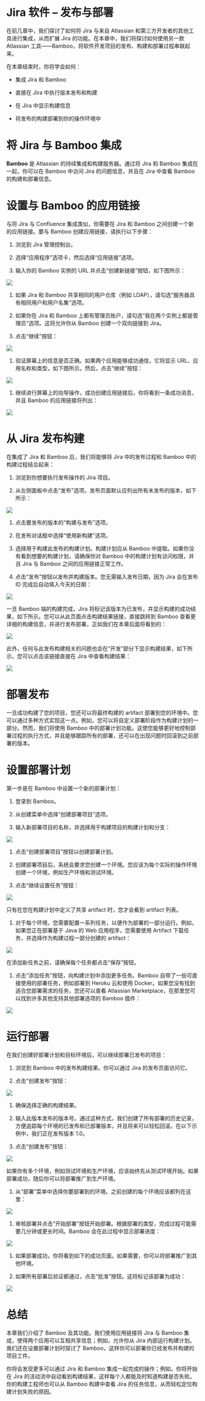 # Jira 软件 – 发布与部署

在前几章中，我们探讨了如何将 Jira 与来自 Atlassian 和第三方开发者的其他工具进行集成，从而扩展 Jira 的功能。在本章中，我们将探讨如何使用另一款 Atlassian 工具——Bamboo，将软件开发项目的发布、构建和部署过程串联起来。

在本章结束时，你将学会如何：

+   集成 Jira 和 Bamboo

+   直接在 Jira 中执行版本发布和构建

+   在 Jira 中显示构建信息

+   将发布的构建部署到你的操作环境中

# 将 Jira 与 Bamboo 集成

**Bamboo** 是 Atlassian 的持续集成和构建服务器。通过将 Jira 和 Bamboo 集成在一起，你可以在 Bamboo 中访问 Jira 的问题信息，并且在 Jira 中查看 Bamboo 的构建和部署信息。

# 设置与 Bamboo 的应用链接

与将 Jira 与 Confluence 集成类似，你需要在 Jira 和 Bamboo 之间创建一个新的应用链接。要与 Bamboo 创建应用链接，请执行以下步骤：

1.  浏览到 Jira 管理控制台。

1.  选择“应用程序”选项卡，然后选择“应用链接”选项。

1.  输入你的 Bamboo 实例的 URL 并点击“创建新链接”按钮，如下图所示：

![](img/00133.jpeg)

1.  如果 Jira 和 Bamboo 共享相同的用户仓库（例如 LDAP），请勾选“服务器具有相同用户和用户名集”选项。

1.  如果你在 Jira 和 Bamboo 上都有管理员账户，请勾选“我在两个实例上都是管理员”选项。这将允许你从 Bamboo 创建一个双向链接到 Jira。

1.  点击“继续”按钮：

![](img/00134.jpeg)

1.  验证屏幕上的信息是否正确。如果两个应用能够成功通信，它将显示 URL、应用名称和类型，如下图所示。然后，点击“继续”按钮：

![](img/00135.jpeg)

1.  继续进行屏幕上的向导操作，成功创建应用链接后，你将看到一条成功消息，并且 Bamboo 的应用链接将列出：

![](img/00136.jpeg)

# 从 Jira 发布构建

在集成了 Jira 和 Bamboo 后，我们将能够将 Jira 中的发布过程和 Bamboo 中的构建过程结合起来：

1.  浏览到你想要执行发布操作的 Jira 项目。

1.  从左侧面板中点击“发布”选项。发布页面默认应列出所有未发布的版本，如下所示：

![](img/00137.jpeg)

1.  点击要发布的版本的“构建与发布”选项。

1.  在发布对话框中选择“使用新构建”选项。

1.  选择用于构建此发布的构建计划。构建计划应从 Bamboo 中提取。如果你没有看到想要的构建计划，请确保你对 Bamboo 中的构建计划有访问权限，并且 Jira 与 Bamboo 之间的应用链接正常工作。

1.  点击“发布”按钮以发布并构建版本。您无需输入发布日期，因为 Jira 会在发布 ID 完成后自动填入今天的日期：

![](img/00138.jpeg)

一旦 Bamboo 端的构建完成，Jira 将标记该版本为已发布，并显示构建的成功结果，如下所示。您可以从此页面点击构建结果链接，直接跳转到 Bamboo 查看更详细的构建信息，并进行发布部署，正如我们在本章后面将看到的：

![](img/00139.jpeg)

此外，任何与此发布构建相关的问题也会在“开发”部分下显示构建结果，如下所示。您可以点击该链接直接在 Jira 中查看构建结果：

![](img/00140.jpeg)

# 部署发布

一旦成功构建了您的项目，您还可以将最终构建的 artifact 部署到您的环境中。您可以通过多种方式实现这一点。例如，您可以将自定义部署阶段作为构建计划的一部分。然而，我们将使用 Bamboo 中的部署计划功能。这使您能够更好地控制部署过程的执行方式，并且能够跟踪所有的部署，还可以在出现问题时回滚到之前部署的版本。

# 设置部署计划

第一步是在 Bamboo 中设置一个新的部署计划：

1.  登录到 Bamboo。

1.  从创建菜单中选择“创建部署项目”选项。

1.  输入新部署项目的名称，并选择用于构建项目的构建计划和分支：

![](img/00141.jpeg)

1.  点击“创建部署项目”按钮以创建部署计划。

1.  创建部署项目后，系统会要求您创建一个环境。您应该为每个实际的操作环境创建一个环境，例如生产环境和测试环境。

1.  点击“继续设置任务”按钮：

![](img/00142.jpeg)

只有在您在构建计划中定义了共享 artifact 时，您才会看到 artifact 列表。

1.  对于每个环境，您需要配置一系列任务，以便作为部署的一部分运行。例如，如果您正在部署基于 Java 的 Web 应用程序，您需要使用 Artifact 下载任务，并选择作为构建过程一部分创建的 artifact：

![](img/00143.jpeg)

在添加新任务之前，请确保每个任务都点击“保存”按钮。

1.  点击“添加任务”按钮，向构建计划中添加更多任务。Bamboo 自带了一些可直接使用的部署任务，例如部署到 Heroku 云和使用 Docker。如果您没有找到适合您部署需求的任务，您还可以查看 Atlassian Marketplace，在那里您可以找到许多其他支持其他部署选项的 Bamboo 插件：

![](img/00144.jpeg)

# 运行部署

在我们创建好部署计划和目标环境后，可以继续部署已发布的项目：

1.  浏览到 Bamboo 中的发布构建结果。你可以通过 Jira 的发布页面访问它。

1.  点击“创建发布”按钮：

![](img/00145.jpeg)

1.  确保选择正确的构建结果。

1.  输入此版本发布的版本号。通过这种方式，我们创建了所有部署的历史记录，方便追踪每个环境的已发布和已部署版本，并且将来可以轻松回滚。在以下示例中，我们正在发布版本 1.0。

1.  点击“创建发布”按钮：

![](img/00146.jpeg)

如果你有多个环境，例如测试环境和生产环境，应该始终先从测试环境开始。如果部署成功，随后你可以将部署推广到生产环境。

1.  从“部署”菜单中选择你要部署到的环境。之前创建的每个环境应该都列在这里：

![](img/00147.jpeg)

1.  审核部署并点击“开始部署”按钮开始部署。根据部署的类型，完成过程可能需要几分钟或更长时间。Bamboo 会在此过程中显示部署进度：

![](img/00148.jpeg)

1.  如果部署成功，你将看到如下的成功页面。如果需要，你可以将部署推广到其他环境。

1.  如果所有部署后验证都通过，点击“批准”按钮。这将标记该部署为成功：

![](img/00149.jpeg)

# 总结

本章我们介绍了 Bamboo 及其功能。我们使用应用链接将 Jira 与 Bamboo 集成，使得两个应用可以互相共享信息；例如，允许你从 Jira 内部运行构建计划。我们还在设置部署计划时探讨了 Bamboo，这样你可以部署你已经发布并构建的项目工件。

你将会发现更多可以通过 Jira 和 Bamboo 集成一起完成的操作；例如，你将开始在 Jira 的活动流中自动看到构建结果，这样每个人都能及时知道构建是否失败。你的构建工程师也可以从 Bamboo 构建中查看 Jira 的任务信息，从而轻松定位构建计划失败的原因。

